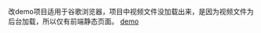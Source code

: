 改demo项目适用于谷歌浏览器，项目中视频文件没加载出来，是因为视频文件为后台加载，所以仅有前端静态页面。
[demo](https://jijikul.github.io/DGAME/GAME/index1.html) 
